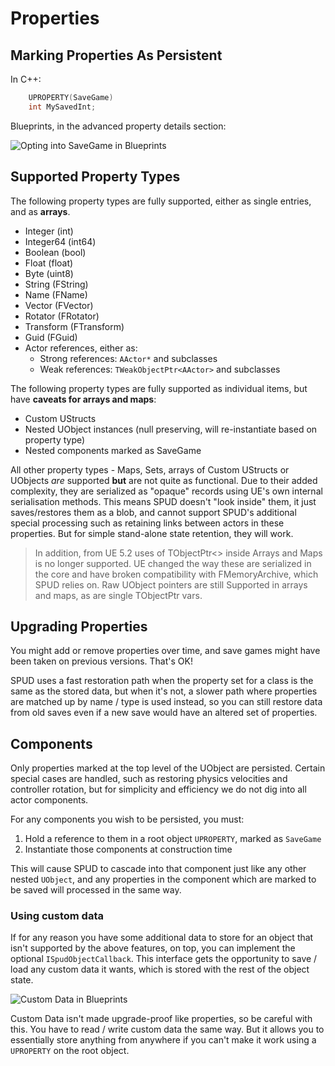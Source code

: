 # Properties

## Marking Properties As Persistent

In C++:

```c++
	UPROPERTY(SaveGame)
	int MySavedInt;
```

Blueprints, in the advanced property details section:

![Opting into SaveGame in Blueprints](./images/BPPropSaveGame.png)

## Supported Property Types

The following property types are fully supported, either as single entries, and as
**arrays**.

* Integer (int)
* Integer64 (int64)
* Boolean (bool)
* Float (float)
* Byte (uint8)
* String (FString)
* Name (FName)
* Vector (FVector)
* Rotator (FRotator)
* Transform (FTransform)
* Guid (FGuid)
* Actor references, either as:
  * Strong references: `AActor*` and subclasses
  * Weak references: `TWeakObjectPtr<AActor>` and subclasses

The following property types are fully supported as individual items, but
have **caveats for arrays and maps**:

* Custom UStructs
* Nested UObject instances (null preserving, will re-instantiate based on property type)
* Nested components marked as SaveGame

All other property types - Maps, Sets, arrays of Custom UStructs or UObjects *are* supported
**but** are not quite as functional. Due to their added complexity, they are serialized
as "opaque" records using UE's own internal serialisation methods. This means SPUD 
doesn't "look inside" them, it just saves/restores them as a blob, and cannot 
support SPUD's additional special processing such as retaining links between actors
in these properties. But for simple stand-alone state retention, they will work.

> In addition, from UE 5.2 uses of TObjectPtr<> inside Arrays and Maps is no longer supported.
> UE changed the way these are serialized in the core and have broken compatibility
> with FMemoryArchive, which SPUD relies on. Raw UObject pointers are still Supported
> in arrays and maps, as are single TObjectPtr vars.


## Upgrading Properties

You might add or remove properties over time, and save games might have been taken on
previous versions. That's OK!

SPUD uses a fast restoration path when the property set for a class is the same
as the stored data, but when it's not, a slower path where properties are matched
up by name / type is used instead, so you can still restore data from old saves
even if a new save would have an altered set of properties.

## Components

Only properties marked at the top level of the UObject are persisted. Certain special
cases are handled, such as restoring physics velocities and controller rotation,
but for simplicity and efficiency we do not dig into all actor components.

For any components you wish to be persisted, you must:

1. Hold a reference to them in a root object `UPROPERTY`, marked as `SaveGame`
1. Instantiate those components at construction time

This will cause SPUD to cascade into that component just like any other nested
`UObject`, and any properties in the component which are marked to be saved will
processed in the same way.


### Using custom data

If for any reason you have some additional data to store for an object that isn't
supported by the above features, on top, you can implement the optional `ISpudObjectCallback`.
This interface gets the opportunity to save / load any custom data it wants, which
is stored with the rest of the object state. 


![Custom Data in Blueprints](./images/BPCustomData.png)

Custom Data isn't made upgrade-proof like properties, so be careful with this.
You have to read / write custom data the same way. But it allows you to essentially
store anything from anywhere if you can't make it work using a `UPROPERTY` on 
the root object.